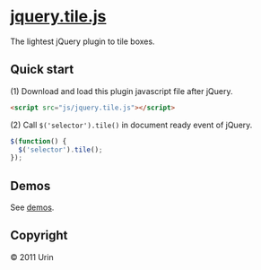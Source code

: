 # [jquery.tile.js](//urin.github.com/jquery.tile.js/)
The lightest jQuery plugin to tile boxes.

## Quick start
(1) Download and load this plugin javascript file after jQuery.  

```html
<script src="js/jquery.tile.js"></script>
```

(2) Call `$('selector').tile()` in document ready event of jQuery.  

```javascript
$(function() {
  $('selector').tile();
});
```

## Demos
See [demos](//urin.github.com/jquery.tile.js/).

## Copyright
&copy; 2011 Urin

